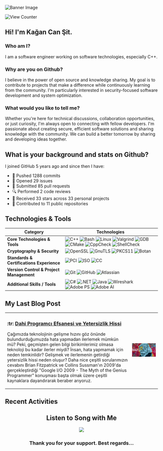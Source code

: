 ![Banner Image](ImageFiles/Gif/banner.gif)

![View Counter](https://komarev.com/ghpvc/?username=kagancansit)

## Hi! I'm Kağan Can Şit.

### Who am I?

I am a software engineer working on software technologies, especially C++.

### Why are you on Github?

I believe in the power of open source and knowledge sharing. My goal is to contribute to projects that make a difference while continuously learning from the community. I'm particularly interested in security-focused software development and system optimization.

### What would you like to tell me?

Whether you're here for technical discussions, collaboration opportunities, or just curiosity, I'm always open to connecting with fellow developers. I'm passionate about creating secure, efficient software solutions and sharing knowledge with the community. We can build a better tomorrow by sharing and developing ideas together.

## What is your background and stats on Github?

I joined GitHub 5 years ago and since then I have:

- 📝 Pushed 1288 commits
- 🐛 Opened 29 issues
- 🚀 Submitted 85 pull requests
- 🔍 Performed 2 code reviews
- 🌟 Received 33 stars across 33 personal projects
- 🔧 Contributed to 11 public repositories

## Technologies & Tools

| Category | Technologies |
|---------------------------------------------|---------------------------------------------|
| **Core Technologies & Tools**               | ![C++](https://img.shields.io/badge/C++-00599C?style=flat-square&logo=cplusplus&logoColor=white) ![Bash](https://img.shields.io/badge/Bash-4EAA25?style=flat-square&logo=gnubash&logoColor=white) ![Linux](https://img.shields.io/badge/Linux-FCC624?style=flat-square&logo=linux&logoColor=black) ![Valgrind](https://img.shields.io/badge/Valgrind-DDB6F2?style=flat-square&logo=v&logoColor=black) ![GDB](https://img.shields.io/badge/GDB-08B135?style=flat-square&logo=gnu&logoColor=white) ![CMake](https://img.shields.io/badge/CMake-064F8C?style=flat-square&logo=cmake&logoColor=white) ![CppCheck](https://img.shields.io/badge/CppCheck-00008B?style=flat-square&logo=checkmarx&logoColor=white) ![ShellCheck](https://img.shields.io/badge/ShellCheck-4EAA25?style=flat-square&logo=shell&logoColor=white) |
| **Cryptography & Security**                 | ![OpenSSL](https://img.shields.io/badge/OpenSSL-721412?style=flat-square&logo=openssl&logoColor=white) ![GnuTLS](https://img.shields.io/badge/GnuTLS-A42E2B?style=flat-square&logo=gnu&logoColor=white) ![PKCS11](https://img.shields.io/badge/PKCS11-384D54?style=flat-square&logo=data:image/svg+xml;base64,PHN2ZyB4bWxucz0iaHR0cDovL3d3dy53My5vcmcvMjAwMC9zdmciIHZpZXdCb3g9IjAgMCAyNCAyNCI+PHBhdGggZmlsbD0id2hpdGUiIGQ9Ik0xMiwyQTEwLDEwIDAgMCwwIDIsMTJBMTAsMTAgMCAwLDAgMTIsMjJBMTAsMTAgMCAwLDAgMjIsMTJBMTAsMTAgMCAwLDAgMTIsMk0xOCwxMkEyLDIgMCAwLDEgMjAsMTRBMiwyIDAgMCwxIDE4LDE2QTIsMiAwIDAsMSAxNiwxNFYxMkgxOFoiLz48L3N2Zz4=) ![Botan](https://img.shields.io/badge/Botan_Crypto-3670A0?style=flat-square&logo=data:image/svg+xml;base64,PHN2ZyB4bWxucz0iaHR0cDovL3d3dy53My5vcmcvMjAwMC9zdmciIHZpZXdCb3g9IjAgMCAyNCAyNCI+PHBhdGggZmlsbD0id2hpdGUiIGQ9Ik0xMiwyQTEwLDEwIDAgMCwwIDIsMTJBMTAsMTAgMCAwLDAgMTIsMjJBMTAsMTAgMCAwLDAgMjIsMTJBMTAsMTAgMCAwLDAgMTIsMk0xMiw5QTMsMyAwIDAsMSAxNSwxMkEzLDMgMCAwLDEgMTIsMTVBMywzIDAgMCwxIDksOSIvPjwvc3ZnPg==) |
| **Standards & Certifications Experience**   | ![PCI](https://img.shields.io/badge/PCI-FF6B6B?style=flat-square&logo=pcisecuritystandards&logoColor=white) ![ISO](https://img.shields.io/badge/ISO19790_Level--3-DC1B52?style=flat-square&logo=iso&logoColor=white) ![CC](https://img.shields.io/badge/Common_Criteria_EAL4+-FF4B4B?style=flat-square&logo=data:image/svg+xml;base64,PHN2ZyB4bWxucz0iaHR0cDovL3d3dy53My5vcmcvMjAwMC9zdmciIHZpZXdCb3g9IjAgMCAyNCAyNCI+PHBhdGggZmlsbD0id2hpdGUiIGQ9Ik0xMiwyQTEwLDEwIDAgMCwwIDIsMTJBMTAsMTAgMCAwLDAgMTIsMjJBMTAsMTAgMCAwLDAgMjIsMTJBMTAsMTAgMCAwLDAgMTIsMk0xMiw1QTMsMyAwIDAsMSAxNSw4QTMsMyAwIDAsMSAxMiwxMUEzLDMgMCAwLDEgOSw4QTMsMyAwIDAsMSAxMiw1WiIvPjwvc3ZnPg==) |
| **Version Control & Project Management**    | ![Git](https://img.shields.io/badge/Git-F05032?style=flat-square&logo=git&logoColor=white) ![GitHub](https://img.shields.io/badge/GitHub-181717?style=flat-square&logo=github&logoColor=white) ![Atlassian](https://img.shields.io/badge/Atlassian_Tools-0052CC?style=flat-square&logo=atlassian&logoColor=white) |
| **Additional Skills / Tools** | ![C#](https://img.shields.io/badge/C%23-239120?style=flat-square&logo=csharp&logoColor=white) ![.NET](https://img.shields.io/badge/.NET-512BD4?style=flat-square&logo=dotnet&logoColor=white) ![Java](https://img.shields.io/badge/Java-007396?style=flat-square&logo=java&logoColor=white) ![Wireshark](https://img.shields.io/badge/Wireshark-1679A7?style=flat-square&logo=wireshark&logoColor=white) ![Adobe PS](https://img.shields.io/badge/Photoshop-31A8FF?style=flat-square&logo=adobephotoshop&logoColor=white) ![Adobe AI](https://img.shields.io/badge/Illustrator-FF9A00?style=flat-square&logo=adobeillustrator&logoColor=white) |

##  My Last Blog Post
<table>
  <tr>
    <td>
      <h3>:tr: <a href="https://kagancansit.github.io/pages/blogs/09.dahi_yazilimci_efsanesi_ve_yetersizlik_hissi.html">Dahi Programcı Efsanesi ve Yetersizlik Hissi</a></h3>
      <p>Çağımızda teknolojinin gelişme hızını göz önünde bulundurduğumuzda hata yapmadan ilerlemek mümkün mü? Peki, geçmişten gelen bilgi birikimlerimiz olmasa teknoloji bu kadar ilerler miydi? İnsan, hata yapmamak için neden temkinlidir? Gelişmek ve ilerlemenin getirdiği yetersizlik hissi neden oluşur? Daha nice çeşitli sorularımızın cevabını Brian Fitzpatrick ve Collins Sussman'ın 2009'da gerçekleştirdiği "Google I/O 2009 - The Myth of the Genius Programmer" konuşması başta olmak üzere çeşitli kaynaklara dayandırarak beraber arıyoruz.</p>
    </td>
    <td>
      <img src="https://raw.githubusercontent.com/KaganCanSit/kagancansit.github.io/main/images/blogs/dahi_yazilimci_efsanesi_ve_yetersizlik_hissi/header_image.webp" alt="Banner">
    </td>
  </tr>
</table>

## Recent Activities
<!--START_SECTION:activity-->
<!--END_SECTION:activity-->

<div alt="Song" align="center">   
  <h2>Listen to Song with Me</h2>
  <img src="https://spotify-recently-played-readme.vercel.app/api?user=qtc2yjlwvav1a9frts9pz9h73&count=1" width="400px"/>
  <h3>Thank you for your support. Best regards...</h3>
</div>
